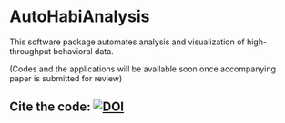 # AutoHabiAnalysis
This software package automates analysis and visualization of high-throughput behavioral data.

(Codes and the applications will be available soon once accompanying paper is submitted for review)

## Cite the code: [![DOI](https://zenodo.org/badge/415698370.svg)](https://zenodo.org/badge/latestdoi/415698370)

